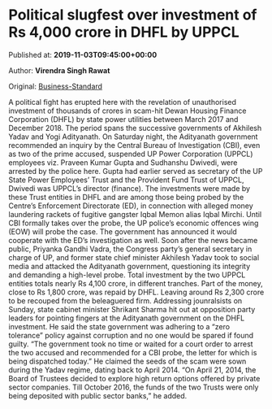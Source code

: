 
# Political slugfest over investment of Rs 4,000 crore in DHFL by UPPCL

Published at: **2019-11-03T09:45:00+00:00**

Author: **Virendra Singh Rawat**

Original: [Business-Standard](https://www.business-standard.com/article/current-affairs/dhfl-investment-of-rs-2-300-cr-by-up-power-utility-spurs-political-slugfest-119110300353_1.html)

A political fight has erupted here with the revelation of unauthorised investment of thousands of crores in scam-hit Dewan Housing Finance Corporation (DHFL) by state power utilities between March 2017 and December 2018.
The period spans the successive governments of Akhilesh Yadav and Yogi Adityanath. On Saturday night, the Adityanath government recommended an inquiry by the Central Bureau of Investigation (CBI), even as two of the prime accused, suspended UP Power Corporation (UPPCL) employees viz. Praveen Kumar Gupta and Sudhanshu Dwivedi, were arrested by the police here.
Gupta had earlier served as secretary of the UP State Power Employees’ Trust and the Provident Fund Trust of UPPCL, Dwivedi was UPPCL’s director (finance). The investments were made by these Trust entities in DHFL and are among those being probed by the Centre’s Enforcement Directorate (ED), in connection with alleged money laundering rackets of fugitive gangster Iqbal Memon alias Iqbal Mirchi.
Until CBI formally takes over the probe, the UP police’s economic offences wing (EOW) will probe the case. The government has announced it would cooperate with the ED’s investigation as well.
Soon after the news became public, Priyanka Gandhi Vadra, the Congress party’s general secretary in charge of UP, and former state chief minister Akhilesh Yadav took to social media and attacked the Adityanath government, questioning its integrity and demanding a high-level probe.
Total investment by the two UPPCL entities totals nearly Rs 4,100 crore, in different tranches. Part of the money, close to Rs 1,800 crore, was repaid by DHFL. Leaving around Rs 2,300 crore to be recouped from the beleaguered firm. Addressing jounralsists on Sunday, state cabinet minister Shrikant Sharma hit out at opposition party leaders for pointing fingers at the Adityanath government on the DHFL investment.
He said the state government was adhering to a “zero tolerance” policy against corruption and no one would be spared if found guilty. “The government took no time or waited for a court order to arrest the two accused and recommended for a CBI probe, the letter for which is being dispatched today.”
He claimed the seeds of the scam were sown during the Yadav regime, dating back to April 2014. “On April 21, 2014, the Board of Trustees decided to explore high return options offered by private sector companies. Till October 2016, the funds of the two Trusts were only being deposited with public sector banks,” he added.
